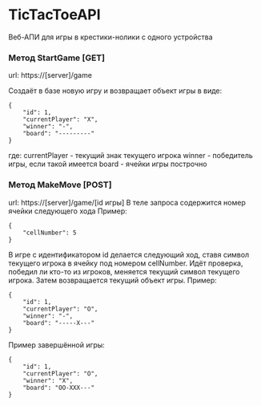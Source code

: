 # TicTacToeAPI
Веб-АПИ для игры в крестики-нолики с одного устройства

### Метод StartGame [GET]
url: https://[server]/game

Создаёт в базе новую игру и возвращает объект игры в виде:
```
{
    "id": 1,
    "currentPlayer": "X",
    "winner": "-",
    "board": "---------"
}
```
где:
currentPlayer - текущий знак текущего игрока
winner - победитель игры, если такой имеется
board - ячейки игры построчно

### Метод MakeMove [POST]
url: https://[server]/game/[id игры]
В теле запроса содержится номер ячейки следующего хода
Пример:
```
{
    "cellNumber": 5
}
```

В игре с идентификатором id делается следующий ход, ставя символ текущего игрока в ячейку под номером cellNumber. Идёт проверка, победил ли кто-то из игроков, меняется текущий символ текущего игрока. Затем возвращается текущий объект игры.
Пример:
```
{
    "id": 1,
    "currentPlayer": "O",
    "winner": "-",
    "board": "-----X---"
}
```

Пример завершённой игры:
```
{
    "id": 1,
    "currentPlayer": "O",
    "winner": "X",
    "board": "OO-XXX---"
}
```
